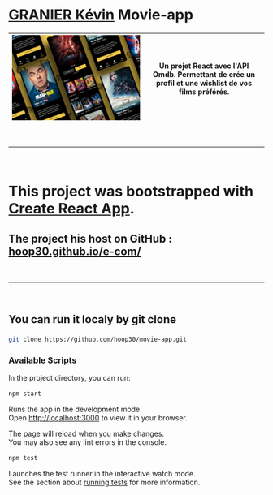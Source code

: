 # [GRANIER Kévin](https://www.kevin-granier.fr/) Movie-app

| ![Project](./movie-app.jpg) | Un projet React avec l'API Omdb. Permettant de crée un profil et une wishlist de vos films préférés. |
| ----------------- | ----------------- |

<br/>

--------------------------------------------------

<br/>

# This project was bootstrapped with [Create React App](https://github.com/facebook/create-react-app).

## The project his host on GitHub : [hoop30.github.io/e-com/](https://hoop30.github.io/movie-app/)
  
<br/>

--------

<br/>
  
## You can run it localy by git clone

```bash
git clone https://github.com/hoop30/movie-app.git
```

### Available Scripts

In the project directory, you can run:

```bash
npm start
```
Runs the app in the development mode.\
Open [http://localhost:3000](http://localhost:3000) to view it in your browser.

The page will reload when you make changes.\
You may also see any lint errors in the console.

```bash
npm test
```

Launches the test runner in the interactive watch mode.\
See the section about [running tests](https://facebook.github.io/create-react-app/docs/running-tests) for more information.
